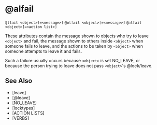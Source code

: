 # @alfail
`@lfail <object>[=<message>]`
`@olfail <object>[=<message>]`
`@alfail <object>[=<action list>]`

These attributes contain the message shown to objects who try to leave `<object>` and fail, the message shown to others inside `<object>` when someone fails to leave, and the actions to be taken by `<object>` when someone attempts to leave it and fails.

Such a failure usually occurs because `<object>` is set NO_LEAVE, or because the person trying to leave does not pass `<object>`'s @lock/leave.


## See Also
- [leave]
- [@leave]
- [NO_LEAVE]
- [locktypes]
- [ACTION LISTS]
- [VERBS]

